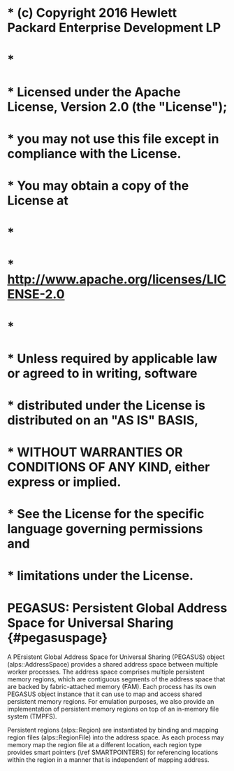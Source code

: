 # * (c) Copyright 2016 Hewlett Packard Enterprise Development LP
# *
# * Licensed under the Apache License, Version 2.0 (the "License");
# * you may not use this file except in compliance with the License.
# * You may obtain a copy of the License at
# *
# *     http://www.apache.org/licenses/LICENSE-2.0
# *
# * Unless required by applicable law or agreed to in writing, software
# * distributed under the License is distributed on an "AS IS" BASIS,
# * WITHOUT WARRANTIES OR CONDITIONS OF ANY KIND, either express or implied.
# * See the License for the specific language governing permissions and
# * limitations under the License.
#

PEGASUS: Persistent Global Address Space for Universal Sharing       {#pegasuspage}
==============================================================

A PErsistent Global Address Space for Universal Sharing (PEGASUS) 
object (alps::AddressSpace) provides a shared address space between 
multiple worker processes.
The address space comprises multiple persistent memory regions, which are 
contiguous segments of the address space that are backed by fabric-attached 
memory (FAM). 
Each process has its own PEGASUS object instance that it can use to map 
and access shared persistent memory regions.
For emulation purposes, we also provide an implementation
of persistent memory regions on top of an in-memory file system (TMPFS).
 
Persistent regions (alps::Region) are instantiated by binding and 
mapping region files (alps::RegionFile) into the address space.
As each process may memory map the region file at a different location, 
each region type provides smart pointers (\ref SMARTPOINTERS) for 
referencing locations within the region in a manner that is independent 
of mapping address. 


